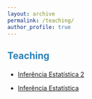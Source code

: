 ```yaml
---
layout: archive
permalink: /teaching/
author_profile: true
---
```


<p style="margin-bottom:.7cm;"></p>

<h2>

<font color="#2980b9">Teaching</font>

</h2>

* [Inferência Estatística 2](https://estatup.github.io/teaching/2020-spring-teaching-2/)

* [Inferência Estatística](https://estatup.github.io/teaching/2020-spring-teaching-1/)
